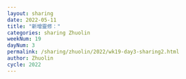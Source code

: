 ```yaml
---
layout: sharing
date: 2022-05-11
title: "新增靈修："
categories: sharing Zhuolin
weekNum: 19
dayNum: 3
permalink: /sharing/zhuolin/2022/wk19-day3-sharing2.html
author: Zhuolin
cycle: 2022
---  
```

